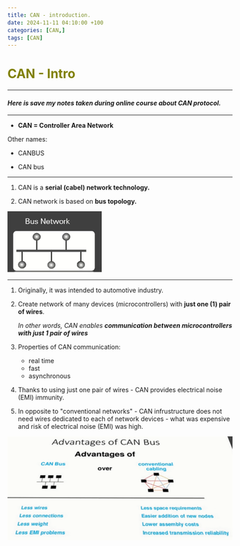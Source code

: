 ```yaml
---
title: CAN - introduction.
date: 2024-11-11 04:10:00 +100
categories: [CAN,]
tags: [CAN]
---
```


# <span style="color:olive">CAN - Intro</span> 
---

#### *Here is save my notes taken during online course about CAN protocol.*

---

- **CAN = Controller Area Network**

Other names:
- CANBUS

- CAN bus

---

1. CAN is a **serial (cabel) network technology.**

2. CAN network is based on **bus topology.**

![localImage](/assets/images/can/bus_topology.PNG)

---

1. Originally, it was intended to automotive industry.

2. Create network of many devices (microcontrollers) with **just one (1) pair of wires**.

    *In other words, CAN enables **communication between microcontrollers with just 1 pair of wires***

3. Properties of CAN communication:
    - real time
    - fast
    - asynchronous 

4. Thanks to using just one pair of wires - CAN provides electrical noise (EMI) immunity.

5. In opposite to "conventional networks" - CAN infrustructure does not need wires dedicated to each of network devices - what was expensive and risk of electrical noise (EMI) was high.

![localImage](/assets/images/can/can_vs_conventional_cabling.PNG)
